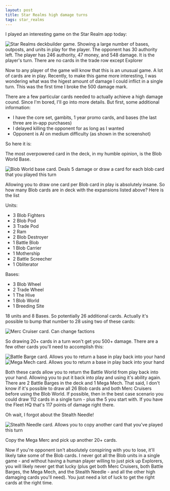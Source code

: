 ```yaml
---
layout: post
title: Star Realms high damage turns
tags: star_realms
---
```


I played an interesting game on the Star Realm app today:

![Star Realms deckbuilder game. Showing a large number of bases, outposts, and units in play for the player. The opponent has 30 authority left. The player has 246 authority, 47 money, and 548 damage. It is the player's turn. There are no cards in the trade row except Explorer][548]

Now to any player of the game will know that this is an unusual game. A lot of cards are in play. Recently, to make this game more interesting, I was wondering what was the higest amount of damage I could inflict in a single turn. This was the first time I broke the 500 damage mark.

There are a few particular cards needed to actually achieve a high damage cound. Since I'm bored, I'll go into more details. But first, some additional information:

* I have the core set, gambits, 1 year promo cards, and bases (the last three are in-app purchases)
* I delayed killing the opponent for as long as I wanted
* Opponent is AI on medium difficulty (as shown in the screenshot)

So here it is:

The most overpowered card in the deck, in my humble opinion, is the Blob World Base.

![Blob World base card. Deals 5 damage or draw a card for each blob card that you played this turn][blobworld]

Allowing you to draw one card per Blob card in play is absolutely insane. So how many Blob cards are in deck with the expansions listed above? Here is the list

Units:

* 3 Blob Fighters
* 2 Blob Pod
* 3 Trade Pod
* 2 Ram
* 2 Blob Destroyer
* 1 Battle Blob
* 1 Blob Carrier
* 1 Mothership
* 2 Battle Screecher
* 1 Obliterator

Bases:

* 3 Blob Wheel
* 2 Trade Wheel
* 1 The Hive
* 1 Blob World
* 1 Breeding Site

18 units and 8 Bases. So potentially 26 additional cards. Actually it's possible to bump that number to 28 using two of these cards:

![Merc Cruiser card. Can change factions][merccruiser]

So drawing 20+ cards in a turn won't get you 500+ damage. There are a few other cards you'll need to accomplish this:

![Battle Barge card. Allows you to return a base in play back into your hand][battlebarge] ![Mega Mech card. Allows you to return a base in play back into your hand][megamech]

Both these cards allow you to return the Battle World from play back into your hand. Allowing you to put it back into play and using it's ability again. There are 2 Battle Barges in the deck and 1 Mega Mech. That said, I don't know if it's possible to draw all 26 Blob cards and both Merc Cruisers before using the Blob World. If possible, then in the best case scenario you could draw 112 cards in a single turn - plus the 5 you start with. If you have the Fleet HQ that's 117 points of damage right there.

Oh wait, I forgot about the Stealth Needle!

![Stealth Needle card. Allows you to copy another card that you've played this turn][stealthneedle]

Copy the Mega Merc and pick up another 20+ cards.

Now if you're opponent isn't absolutely conspiring with you to lose, it'll likely take some of the Blob cards. I never got all the Blob units in a single game - and without having a human player willing to just pick up Explorers, you will likely never get that lucky (plus get both Merc Cruisers, both Battle Barges, the Mega Mech, and the Stealth Needle - and all the other high damaging cards you'll need). You just need a lot of luck to get the right cards at the right time.

[548]: /assets/2017-09-21-548.png
[blobworld]: /assets/2017-09-21-blobworld.png
[merccruiser]: /assets/2017-09-21-merccruiser.png
[battlebarge]: /assets/2017-09-21-battlebarge.png
[megamech]: /assets/2017-09-21-megamech.png
[stealthneedle]: /assets/2017-09-21-stealthneedle.png
